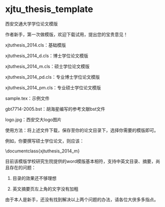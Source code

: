 # xjtu_thesis_template
西安交通大学学位论文模版

作者新手，第一次做模版，欢迎下载试用，提出您的宝贵意见！

xjtuthesis_2014.cls：基础模版

xjtuthesis_2014_d.cls：博士学位论文模版

xjtuthesis_2014_m.cls：硕士学位论文模版

xjtuthesis_2014_pd.cls：专业博士学位论文模版

xjtuthesis_2014_pm.cls：专业硕士学位论文模版

sample.tex：示例文件

gbt7714-2005.bst：胡海星编写的参考文献bst文件

logo.jpg：西安交大logo图片

使用方法：将上述文件下载，保存至你的论文目录下，选择你需要的模版即可。

例如，你要撰写硕士学位论文，则应该：

\documentclass{xjtuthesis_2014_m}

目前该模版学校研究生院提供的word模版基本相符，支持中英文目录、摘要，尚且存在的问题：

1. 目录的效果还不够理想

2. 英文摘要页左上角的文字没有加粗

由于本人是新手，还没有找到解决以上两个问题的办法，请各位大侠多多指点。
